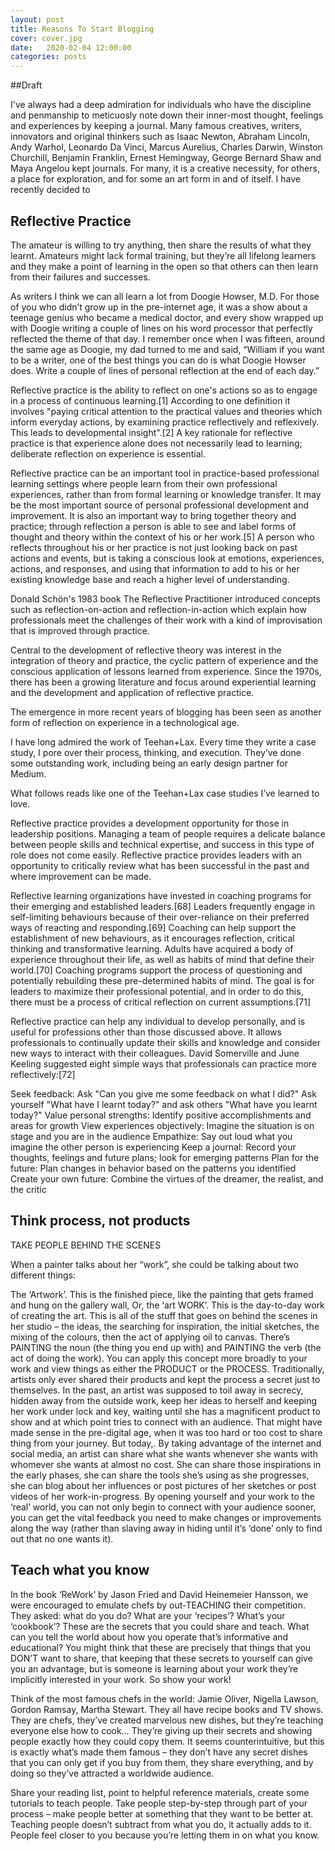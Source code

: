 ```yaml
---
layout: post
title: Reasons To Start Blogging
cover: cover.jpg
date:   2020-02-04 12:00:00
categories: posts
---
```


##Draft

I've always had a deep admiration for individuals who have the discipline and penmanship to meticuosly note down their inner-most thought, feelings and experiences by keeping a journal. Many famous creatives, writers, innovators and original thinkers such as Isaac Newton, Abraham Lincoln, Andy Warhol, Leonardo Da Vinci, Marcus Aurelius, Charles Darwin, Winston Churchill, Benjamin Franklin, Ernest Hemingway, George Bernard Shaw and Maya Angelou kept journals. For many, it is a creative necessity, for others, a place for exploration, and for some an art form in and of itself. I have recently decided to

## Reflective Practice

The amateur is willing to try anything, then share the results of what they learnt. Amateurs might lack formal training, but they’re all lifelong learners and they make a point of learning in the open so that others can then learn from their failures and successes.

As writers I think we can all learn a lot from Doogie Howser, M.D. For those of you who didn’t grow up in the pre-internet age, it was a show about a teenage genius who became a medical doctor, and every show wrapped up with Doogie writing a couple of lines on his word processor that perfectly reflected the theme of that day.
I remember once when I was fifteen, around the same age as Doogie, my dad turned to me and said, “William if you want to be a writer, one of the best things you can do is what Doogie Howser does. Write a couple of lines of personal reflection at the end of each day.”

Reflective practice is the ability to reflect on one's actions so as to engage in a process of continuous learning.[1] According to one definition it involves "paying critical attention to the practical values and theories which inform everyday actions, by examining practice reflectively and reflexively. This leads to developmental insight".[2] A key rationale for reflective practice is that experience alone does not necessarily lead to learning; deliberate reflection on experience is essential.

Reflective practice can be an important tool in practice-based professional learning settings where people learn from their own professional experiences, rather than from formal learning or knowledge transfer. It may be the most important source of personal professional development and improvement. It is also an important way to bring together theory and practice; through reflection a person is able to see and label forms of thought and theory within the context of his or her work.[5] A person who reflects throughout his or her practice is not just looking back on past actions and events, but is taking a conscious look at emotions, experiences, actions, and responses, and using that information to add to his or her existing knowledge base and reach a higher level of understanding.

Donald Schön's 1983 book The Reflective Practitioner introduced concepts such as reflection-on-action and reflection-in-action which explain how professionals meet the challenges of their work with a kind of improvisation that is improved through practice.

Central to the development of reflective theory was interest in the integration of theory and practice, the cyclic pattern of experience and the conscious application of lessons learned from experience. Since the 1970s, there has been a growing literature and focus around experiential learning and the development and application of reflective practice.

The emergence in more recent years of blogging has been seen as another form of reflection on experience in a technological age.

I have long admired the work of Teehan+Lax. Every time they write a case study, I pore over their process, thinking, and execution. They’ve done some outstanding work, including being an early design partner for Medium.

What follows reads like one of the Teehan+Lax case studies I’ve learned to love. 

Reflective practice provides a development opportunity for those in leadership positions. Managing a team of people requires a delicate balance between people skills and technical expertise, and success in this type of role does not come easily. Reflective practice provides leaders with an opportunity to critically review what has been successful in the past and where improvement can be made.

Reflective learning organizations have invested in coaching programs for their emerging and established leaders.[68] Leaders frequently engage in self-limiting behaviours because of their over-reliance on their preferred ways of reacting and responding.[69] Coaching can help support the establishment of new behaviours, as it encourages reflection, critical thinking and transformative learning. Adults have acquired a body of experience throughout their life, as well as habits of mind that define their world.[70] Coaching programs support the process of questioning and potentially rebuilding these pre-determined habits of mind. The goal is for leaders to maximize their professional potential, and in order to do this, there must be a process of critical reflection on current assumptions.[71]

Reflective practice can help any individual to develop personally, and is useful for professions other than those discussed above. It allows professionals to continually update their skills and knowledge and consider new ways to interact with their colleagues. David Somerville and June Keeling suggested eight simple ways that professionals can practice more reflectively:[72]

Seek feedback: Ask "Can you give me some feedback on what I did?"
Ask yourself "What have I learnt today?" and ask others "What have you learnt today?"
Value personal strengths: Identify positive accomplishments and areas for growth
View experiences objectively: Imagine the situation is on stage and you are in the audience
Empathize: Say out loud what you imagine the other person is experiencing
Keep a journal: Record your thoughts, feelings and future plans; look for emerging patterns
Plan for the future: Plan changes in behavior based on the patterns you identified
Create your own future: Combine the virtues of the dreamer, the realist, and the critic

## Think process, not products

TAKE PEOPLE BEHIND THE SCENES

When a painter talks about her “work”, she could be talking about two different things:

The ‘Artwork’. This is the finished piece, like the painting that gets framed and hung on the gallery wall,
Or, the ‘art WORK’. This is the day-to-day work of creating the art. This is all of the stuff that goes on behind the scenes in her studio – the ideas, the searching for inspiration, the initial sketches, the mixing of the colours, then the act of applying oil to canvas. 
There’s PAINTING the noun (the thing you end up with) and PAINTING the verb (the act of doing the work). You can apply this concept more broadly to your work and view things as either the PRODUCT or the PROCESS. Traditionally, artists only ever shared their products and kept the process a secret just to themselves. In the past, an artist was supposed to toil away in secrecy, hidden away from the outside work, keep her ideas to herself and keeping her work under lock and key, waiting until she has a magnificent product to show and at which point tries to connect with an audience. That might have made sense in the pre-digital age, when it was too hard or too cost to share thing from your journey. But today,. By taking advantage of the internet and social media, an artist can share what she wants whenever she wants with whomever she wants at almost no cost. She can share those inspirations in the early phases, she can share the tools she’s using as she progresses, she can blog about her influences or post pictures of her sketches or post videos of her work-in-progress. By opening yourself and your work to the ‘real’ world, you can not only begin to connect with your audience sooner, you can get the vital feedback you need to make changes or improvements along the way (rather than slaving away in hiding until it’s ‘done’ only to find out that no one wants it).

## Teach what you know

In the book ‘ReWork’ by Jason Fried and David Heinemeier Hansson, we were encouraged to emulate chefs by out-TEACHING their competition. They asked: what do you do? What are your ‘recipes’? What’s your ‘cookbook’? These are the secrets that you could share and teach. What can you tell the world about how you operate that’s informative and educational? You might think that these are precisely that things that you DON’T want to share, that keeping that these secrets to yourself can give you an advantage, but is someone is learning about your work they’re implicitly interested in your work. So show your work!

Think of the most famous chefs in the world: Jamie Oliver, Nigella Lawson, Gordon Ramsay, Martha Stewart. They all have recipe books and TV shows. They are chefs, they’ve created marvelous new dishes, but they’re teaching everyone else how to cook… They’re giving up their secrets and showing people exactly how they could copy them. It seems counterintuitive, but this is exactly what’s made them famous – they don’t have any secret dishes that you can only get if you buy from them, they share everything, and by doing so they’ve attracted a worldwide audience. 

Share your reading list, point to helpful reference materials, create some tutorials to teach people. Take people step-by-step through part of your process – make people better at something that they want to be better at. Teaching people doesn’t subtract from what you do, it actually adds to it. People feel closer to you because you’re letting them in on what you know.


